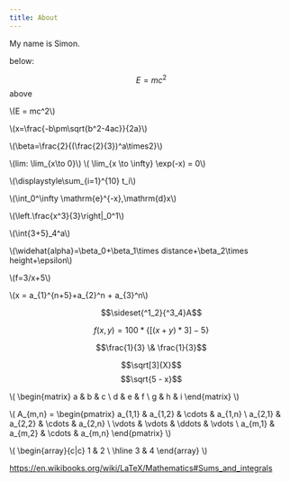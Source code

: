 ```yaml
---
title: About
---
```

My name is Simon.

below:

$$E = mc^2$$
above

\\(E = mc^2\\)

\\(x=\frac{-b\pm\sqrt{b^2-4ac}}{2a}\\)

\\(\beta=\frac{2}{(\frac{2}{3})^a\times2}\\)

\\(lim: \lim_{x\to 0}\\)
\\(
\lim_{x \to \infty} \exp(-x) = 0\\)

\\(\displaystyle\sum_{i=1}^{10} t_i\\)

\\(\int_0^\infty \mathrm{e}^{-x}\,\mathrm{d}x\\)

\\(\left.\frac{x^3}{3}\right|_0^1\\)

\\(\int{3+5}_4^a\\)

\\(\widehat{alpha}=\beta_0+\beta_1\times distance+\beta_2\times height+\epsilon\\)

\\(f=3/x+5\\)

\\(x = a_{1}^{n+5}+a_{2}^n + a_{3}^n\\)

$$\sideset{^1_2}{^3_4}A$$

$$f(x, y) = 100 * \lbrace[(x + y) * 3] - 5\rbrace$$

$$\frac{1}{3} \& \frac{1}{3}$$

$$\sqrt[3]{X}$$
$$\sqrt{5 - x}$$

\\(
 \begin{matrix}
  a & b & c \\
  d & e & f \\
  g & h & i
 \end{matrix}
\\)

\\(
A_{m,n} = 
 \begin{pmatrix}
  a_{1,1} & a_{1,2} & \cdots & a_{1,n} \\
  a_{2,1} & a_{2,2} & \cdots & a_{2,n} \\
  \vdots  & \vdots  & \ddots & \vdots  \\
  a_{m,1} & a_{m,2} & \cdots & a_{m,n} 
 \end{pmatrix}
 \\)
 
 \\(
  \begin{array}{c|c}
  1 & 2 \\ 
  \hline
  3 & 4
 \end{array}
 \\)

https://en.wikibooks.org/wiki/LaTeX/Mathematics#Sums_and_integrals

